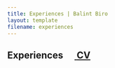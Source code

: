 ```yaml
---
title: Experiences | Balint Biro
layout: template
filename: experiences
--- 
```


<h2 class="main-title">
    Experiences
    <a class="cv-download" title="download CV" id="download" href="static/pdfs/CV_eng.pdf" target="_blank" style="margin-left: 8px;">
        <svg class="download-icon" width="13" height="16" viewBox="0 0 18 22" fill="none" xmlns="http://www.w3.org/2000/svg"><path class="download-arrow" d="M13 9L9 13M9 13L5 9M9 13V1" stroke-linecap="round" stroke-linejoin="round"/><path d="M1 17V18C1 18.7956 1.31607 19.5587 1.87868 20.1213C2.44129 20.6839 3.20435 21 4 21H14C14.7956 21 15.5587 20.6839 16.1213 20.1213C16.6839 19.5587 17 18.7956 17 18V17" stroke-linecap="round" stroke-linejoin="round"/></svg>
        <span> CV</span>
    </a>
</h2>

<div class="container-of-timeline-of-experiences">
    <div class="timeline-of-experiences">
        <ul id="experiences-list" class="list-of-experiences">
        </ul>
    </div>
</div>

<div id="content-of-experiences" class="container-of-content-of-experiences">
</div>
